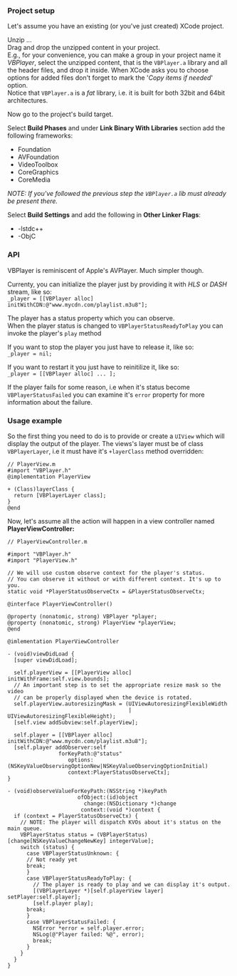 
### Project setup
Let's assume you have an existing (or you've just created) XCode project.   

Unzip ...  
Drag and drop the unzipped content in your project.  
E.g., for your convenience, you can make a group in your project name it 
*VBPlayer*, select the unzipped content, that is the `VBPlayer.a` library and 
all the header files, and drop it inside.
When XCode asks you to choose options for added files don't forget to mark
the '*Copy items if needed*' option.  
Notice that `VBPlayer.a` is a *fat* library, i.e. it is built for both 32bit 
and 64bit architectures.

Now go to the project's build target. 

Select **Build Phases** and under **Link Binary With Libraries** section add the 
following frameworks:

* Foundation
* AVFoundation
* VideoToolbox
* CoreGraphics
* CoreMedia  

*NOTE: If you've followed the previous step the `VBPlayer.a` lib must 
already be present there.*

Select **Build Settings** and add the following in **Other Linker Flags**:

* -lstdc++
* -ObjC

### API

VBPlayer is reminiscent of Apple's AVPlayer. Much simpler though.

Currenty, you can initialize the player just by providing it with *HLS* or *DASH* 
stream, like so:  
`_player = [[VBPlayer alloc] initWithCDN:@"www.mycdn.com/playlist.m3u8"];`

The player has a status property which you can observe.   
When the player status is changed to `VBPlayerStatusReadyToPlay` you can invoke 
the player's `play` method

If you want to stop the player you just have to release it, like so:  
`_player = nil;`

If you want to restart it you just have to reinitilize it, like so:  
`_player = [[VBPlayer alloc] ... ];`

If the player fails for some reason, i.e when it's status become 
`VBPlayerStatusFailed` you can examine it's `error` property for more information 
about the failure.

### Usage example

So the first thing you need to do is to provide or create a `UIView` which will 
display the output of the player. The views's layer must be of class 
`VBPlayerLayer`, i.e it must have it's `+layerClass` method overridden:
  
```
// PlayerView.m
#import "VBPlayer.h"
@implementation PlayerView

+ (Class)layerClass {
  return [VBPlayerLayer class];
}
@end
```
Now, let's assume all the action will happen in a view controller named 
**PlayerViewController:**

```
// PlayerViewController.m

#import "VBPlayer.h"
#import "PlayerView.h"

// We will use custom observe context for the player's status. 
// You can observe it without or with different context. It's up to you.
static void *PlayerStatusObserveCtx = &PlayerStatusObserveCtx;

@interface PlayerViewController() 

@property (nonatomic, strong) VBPlayer *player;
@property (nonatomic, strong) PlayerView *playerView;
@end

@imlementation PlayerViewController

- (void)viewDidLoad {
  [super viewDidLoad];

  self.playerView = [[PlayerView alloc] initWithFrame:self.view.bounds];
  // An important step is to set the appropriate resize mask so the video 
  // can be properly displayed when the device is rotated.
  self.playerView.autoresizingMask = (UIViewAutoresizingFlexibleWidth 
                                      | UIViewAutoresizingFlexibleHeight);
  [self.view addSubview:self.playerView];

  self.player = [[VBPlayer alloc] initWithCDN:@"www.mycdn.com/playlist.m3u8"];
  [self.player addObserver:self
                forKeyPath:@"status"
                   options:(NSKeyValueObservingOptionNew|NSKeyValueObservingOptionInitial)
                   context:PlayerStatusObserveCtx];
}

- (void)observeValueForKeyPath:(NSString *)keyPath
                      ofObject:(id)object
                        change:(NSDictionary *)change
                       context:(void *)context {
  if (context = PlayerStatusObserveCtx) {
    // NOTE: The player will dispatch KVOs about it's status on the main queue.
    VBPlayerStatus status = (VBPlayerStatus)[change[NSKeyValueChangeNewKey] integerValue];
    switch (status) {
      case VBPlayerStatusUnknown: {
      // Not ready yet
      break;
      }
      case VBPlayerStatusReadyToPlay: {
        // The player is ready to play and we can display it's output.
        [(VBPlayerLayer *)[self.playerView layer] setPlayer:self.player];
        [self.player play];
      break;
      }
      case VBPlayerStatusFailed: {
        NSError *error = self.player.error;
        NSLog(@"Player failed: %@", error);
        break;
      }
    }
  }
}
```

